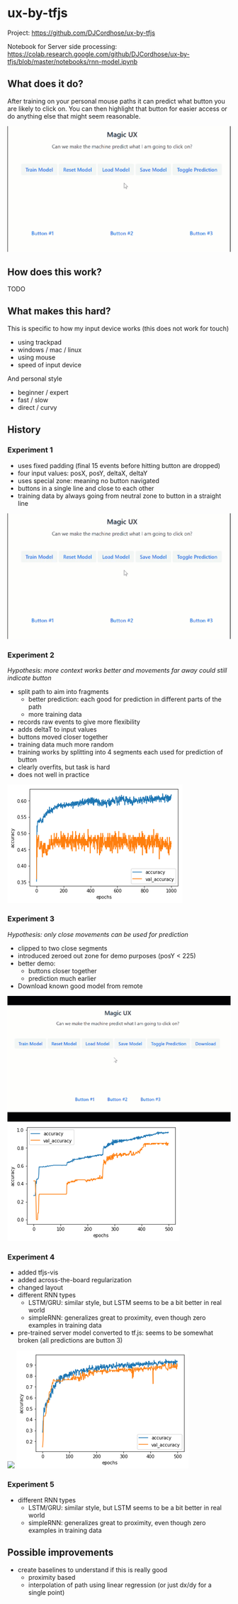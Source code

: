 # ux-by-tfjs


Project: https://github.com/DJCordhose/ux-by-tfjs

Notebook for Server side processing: https://colab.research.google.com/github/DJCordhose/ux-by-tfjs/blob/master/notebooks/rnn-model.ipynb


## What does it do?

After training on your personal mouse paths it can predict what button you are likely to click on. You can then highlight that button for easier access or do anything else that might seem reasonable.

<img src='img/ux-predict.gif'>


## How does this work?

TODO

## What makes this hard?

This is specific to how my input device works (this does not work for touch)
- using trackpad
- windows / mac / linux
- using mouse
- speed of input device

And personal style
- beginner / expert
- fast / slow
- direct / curvy

## History

### Experiment 1

* uses fixed padding (final 15 events before hitting button are dropped)
* four input values: posX, posY, deltaX, deltaY
* uses special zone: meaning no button navigated
* buttons in a single line and close to each other
* training data by always going from neutral zone to button in a straight line

<img src='img/ux-predict.gif'>

### Experiment 2

_Hypothesis: more context works better and movements far away could still indicate button_

* split path to aim into fragments
  * better prediction: each good for prediction in different parts of the path
  * more training data
* records raw events to give more flexibility
* adds deltaT to input values
* buttons moved closer together
* training data much more random
* training works by splitting into 4 segments each used for prediction of button
* clearly overfits, but task is hard
* does not well in practice

<img src='img/accuracy-4-segments.png'>

### Experiment 3

_Hypothesis: only close movements can be used for prediction_

* clipped to two close segments
* introduced zeroed out zone for demo purposes (posY < 225)
* better demo:
  * buttons closer together
  * prediction much earlier
* Download known good model from remote

<img src='img/ux-predict-3.gif'>

<img src='img/accuracy-final-2-segments.png'>

### Experiment 4

* added tfjs-vis
* added across-the-board regularization
* changed layout
* different RNN types
  * LSTM/GRU: similar style, but LSTM seems to be a bit better in real world
  * simpleRNN: generalizes great to proximity, even though zero examples in training data
* pre-trained server model converted to tf.js: seems to be somewhat broken (all predictions are button 3)

<img src='img/ux-predict-4.gif'>

<img src='img/accuracy-reg.png'>

### Experiment 5

* different RNN types
  * LSTM/GRU: similar style, but LSTM seems to be a bit better in real world
  * simpleRNN: generalizes great to proximity, even though zero examples in training data



## Possible improvements

* create baselines to understand if this is really good
  * proximity based
  * interpolation of path using linear regression (or just dx/dy for a single point)
